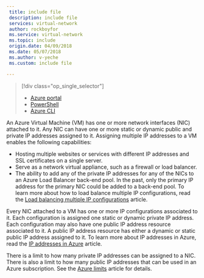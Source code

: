 ```yaml
---
 title: include file
 description: include file
 services: virtual-network
 author: rockboyfor
 ms.service: virtual-network
 ms.topic: include
 origin.date: 04/09/2018
 ms.date: 05/07/2018
 ms.author: v-yeche
 ms.custom: include file

---
```


> [!div class="op_single_selector"]
> * [Azure portal](../articles/virtual-network/virtual-network-multiple-ip-addresses-portal.md)
> * [PowerShell](../articles/virtual-network/virtual-network-multiple-ip-addresses-powershell.md)
> * [Azure CLI](../articles/virtual-network/virtual-network-multiple-ip-addresses-cli.md)
>

An Azure Virtual Machine (VM) has one or more network interfaces (NIC) attached to it. Any NIC can have one or more static or dynamic public and private IP addresses assigned to it. Assigning multiple IP addresses to a VM enables the following capabilities:

* Hosting multiple websites or services with different IP addresses and SSL certificates on a single server.
* Serve as a network virtual appliance, such as a firewall or load balancer.
* The ability to add any of the private IP addresses for any of the NICs to an Azure Load Balancer back-end pool. In the past, only the primary IP address for the primary NIC could be added to a back-end pool. To learn more about how to load balance multiple IP configurations, read the [Load balancing multiple IP configurations](../articles/load-balancer/load-balancer-multiple-ip.md?toc=%2fvirtual-network%2ftoc.json) article.

Every NIC attached to a VM has one or more IP configurations associated to it. Each configuration is assigned one static or dynamic private IP address. Each configuration may also have one public IP address resource associated to it. A public IP address resource has either a dynamic or static public IP address assigned to it. To learn more about IP addresses in Azure, read the [IP addresses in Azure](../articles/virtual-network/virtual-network-ip-addresses-overview-arm.md) article. 

There is a limit to how many private IP addresses can be assigned to a NIC. There is also a limit to how many public IP addresses that can be used in an Azure subscription. See the [Azure limits](../articles/azure-subscription-service-limits.md?toc=%2fvirtual-network%2ftoc.json#azure-resource-manager-virtual-networking-limits) article for details.
